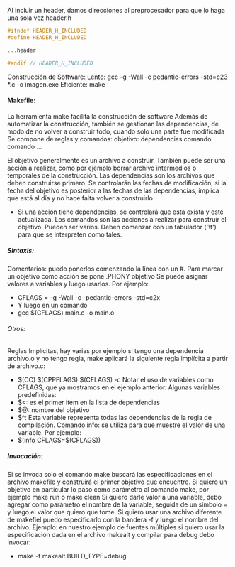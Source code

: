 Al incluir un header, damos direcciones al preprocesador para que lo haga una sola vez
header.h
```c
#ifndef HEADER_H_INCLUDED
#define HEADER_H_INCLUDED

...header

#endif // HEADER_H_INCLUDED
```

Construcción de Software:
	Lento: gcc  -g -Wall -c pedantic-errors -std=c23 \*.c -o imagen.exe
	Eficiente: make

#### Makefile:
La herramienta make facilita la construcción de software
Además de automatizar la construcción, también se gestionan las dependencias, de modo de no volver a construir todo, cuando solo una parte fue modificada
Se compone de reglas y comandos:
	objetivo: dependencias
	comando
	comando
	...
	
El objetivo generalmente es un archivo a construir. También puede ser una acción a realizar, como por ejemplo borrar archivo intermedios o temporales de la construcción.
Las dependencias son los archivos que deben construirse primero. Se controlarán las fechas de modificación, si la fecha del objetivo es posterior a las fechas de las dependencias, implica que está al día y no hace falta volver a construirlo. 
- Si una acción tiene dependencias, se controlará que esta exista y esté actualizada.
Los comandos son las acciones a realizar para construir el objetivo. Pueden ser varios. Deben comenzar con un tabulador ('\\t') para que se interpreten como tales.

##### Sintaxis:
Comentarios: puedo ponerlos comenzando la línea con un #.
Para marcar un objetivo como acción se pone .PHONY objetivo
Se puede asignar valores a variables y luego usarlos. Por ejemplo:
- CFLAGS = -g -Wall -c -pedantic-errors -std=c2x
-  Y luego en un comando
- gcc $(CFLAGS) main.c -o main.o
###### Otros:
Reglas Implícitas, hay varias por ejemplo si tengo una dependencia archivo.o y no tengo regla, make aplicará la siguiente regla implícita a partir de archivo.c:
- $(CC) $(CPPFLAGS) $(CFLAGS) -c
Notar el uso de variables como CFLAGS, que ya mostramos en el ejemplo anterior.
Algunas variables predefinidas:
- $<: es el primer item en la lista de dependencias
-  $@: nombre del objetivo
-  $^: Esta variable representa todas las dependencias de la regla de compilación.
Comando info: se utiliza para que muestre el valor de una variable.
Por ejemplo:
- \$(info CFLAGS=\$(CFLAGS))
##### Invocación:
Si se invoca solo el comando make buscará las especificaciones en el archivo makefile y construirá el primer objetivo que encuentre.
Si quiero un objetivo en particular lo paso como parámetro al comando make, por ejemplo make run o make clean
Si quiero darle valor a una variable, debo agregar como parámetro el nombre de la variable, seguida de un símbolo = y luego el valor que quiero que tome.
Si quiero usar una archivo diferente de makefiel puedo especificarlo con la bandera -f y luego el nombre del archivo.
Ejemplo: en nuestro ejemplo de fuentes múltiples si quiero usar la especificación dada en el archivo makealt y compilar para debug debo invocar:
- make -f makealt BUILD_TYPE=debug